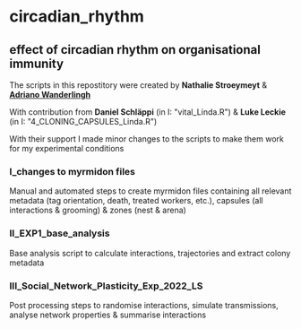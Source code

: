 # circadian_rhythm
## effect of circadian rhythm on organisational immunity

The scripts in this repostitory were created by **Nathalie Stroeymeyt** & [**Adriano Wanderlingh**](https://github.com/AdrianoWanderlingh/Ant_Tracking)

With contribution from **Daniel Schläppi** (in I: "vital_Linda.R") & **Luke Leckie** (in I: "4_CLONING_CAPSULES_Linda.R")

With their support I made minor changes to the scripts to make them work for my experimental conditions

### I_changes to myrmidon files
Manual and automated steps to create myrmidon files containing all relevant metadata (tag orientation, death, treated workers, etc.), capsules (all interactions & grooming) & zones (nest & arena)

### II_EXP1_base_analysis
Base analysis script to calculate interactions, trajectories and extract colony metadata

### III_Social_Network_Plasticity_Exp_2022_LS
Post processing steps to randomise interactions, simulate transmissions, analyse network properties & summarise interactions
